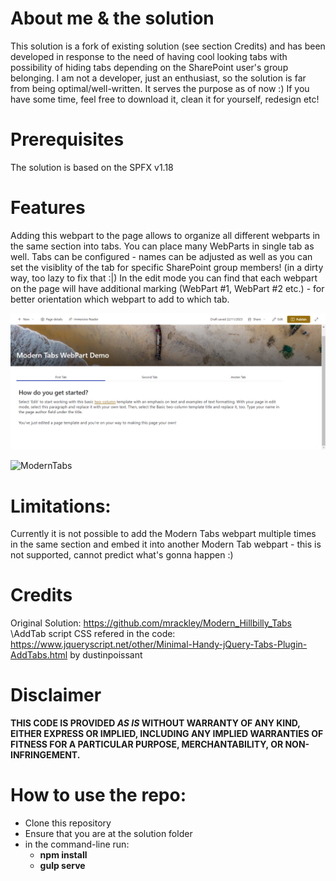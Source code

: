 # About me & the solution
This solution is a fork of existing solution (see section Credits) and has been developed in response to the need of having cool looking tabs with possibility of hiding tabs depending on the SharePoint user's group belonging. 
I am not a developer, just an enthusiast, so the solution is far from being optimal/well-written. It serves the purpose as of now :)
If you have some time, feel free to download it, clean it for yourself, redesign etc! 

# Prerequisites
The solution is based on the SPFX v1.18

# Features
Adding this webpart to the page allows to organize all different webparts in the same section into tabs. 
You can place many WebParts in single tab as well. 
Tabs can be configured - names can be adjusted as well as you can set the visiblity of the tab for specific SharePoint group members! (in a dirty way, too lazy to fix that :|)
In the edit mode you can find that each webpart on the page will have additional marking (WebPart #1, WebPart #2 etc.) - for better orientation which webpart to add to which tab.

![ModernTabs](https://github.com/aleksgabrysiak/spfx_modern_tabs_webpart/blob/main/ModernTabs.png)

![ModernTabs](https://github.com/aleksgabrysiak/spfx_modern_tabs_webpart/blob/main/ModernTabs.gif)

# Limitations:
Currently it is not possible to add the Modern Tabs webpart multiple times in the same section and embed it into another Modern Tab webpart - this is not supported, cannot predict what's gonna happen :)


# Credits
Original Solution: https://github.com/mrackley/Modern_Hillbilly_Tabs \AddTab script  CSS refered in the code: https://www.jqueryscript.net/other/Minimal-Handy-jQuery-Tabs-Plugin-AddTabs.html by dustinpoissant
# Disclaimer
**THIS CODE IS PROVIDED _AS IS_ WITHOUT WARRANTY OF ANY KIND, EITHER EXPRESS OR IMPLIED, INCLUDING ANY IMPLIED WARRANTIES OF FITNESS FOR A PARTICULAR PURPOSE, MERCHANTABILITY, OR NON-INFRINGEMENT.**


# How to use the repo: 
- Clone this repository
- Ensure that you are at the solution folder
- in the command-line run:
  - **npm install**
  - **gulp serve**
